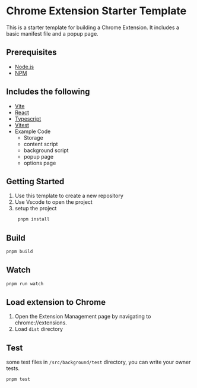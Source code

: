 # Chrome Extension Starter Template

This is a starter template for building a Chrome Extension. It includes a basic manifest file and a popup page.

## Prerequisites

- [Node.js](https://nodejs.org/en/)
- [NPM](https://www.npmjs.com/)

## Includes the following

- [Vite](https://vitejs.dev/)
- [React](https://reactjs.org/)
- [Typescript](https://www.typescriptlang.org/)
- [Vitest](https://vitest.dev/)
- Example Code
  - Storage
  - content script
  - background script
  - popup page
  - options page

## Getting Started

1. Use this template to create a new repository
2. Use Vscode to open the project
3. setup the project
   ```bash
    pnpm install
   ```

## Build

```bash
pnpm build
```

## Watch

```bash
pnpm run watch
```

## Load extension to Chrome

1. Open the Extension Management page by navigating to chrome://extensions.
2. Load `dist` directory

## Test

some test files in `/src/background/test` directory, you can write your owner tests.

```bash
pnpm test
```
